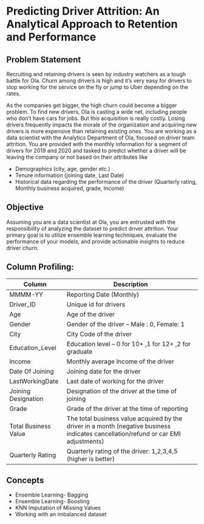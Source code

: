 # Predicting Driver Attrition: An Analytical Approach to Retention and Performance

## Problem Statement
Recruiting and retaining drivers is seen by industry watchers as a tough battle for Ola. Churn among drivers is high and it’s very easy for drivers to stop working for the service on the fly or jump to Uber depending on the rates.

As the companies get bigger, the high churn could become a bigger problem. To find new drivers, Ola is casting a wide net, including people who don’t have cars for jobs. But this acquisition is really costly. Losing drivers frequently impacts the morale of the organization and acquiring new drivers is more expensive than retaining existing ones.
You are working as a data scientist with the Analytics Department of Ola, focused on driver team attrition. You are provided with the monthly information for a segment of drivers for 2019 and 2020 and tasked to predict whether a driver will be leaving the company or not based on their attributes like
-	Demographics (city, age, gender etc.)
-	Tenure information (joining date, Last Date)
-	Historical data regarding the performance of the driver (Quarterly rating, Monthly business acquired, grade, Income)

## Objective
Assuming you are a data scientist at Ola, you are entrusted with the responsibility of analyzing the dataset to predict driver attrition. Your primary goal is to utilize ensemble learning techniques, evaluate the performance of your models, and provide actionable insights to reduce driver churn.

## Column Profiling:
|Column | Description|
|-------|-------------|
|MMMM-YY | Reporting Date (Monthly)|
|Driver_ID | Unique id for drivers|
|Age | Age of the driver|
|Gender | Gender of the driver – Male : 0, Female: 1|
|City | City Code of the driver|
|Education_Level | Education level – 0 for 10+ ,1 for 12+ ,2 for graduate|
|Income | Monthly average Income of the driver|
|Date Of Joining | Joining date for the driver|
|LastWorkingDate | Last date of working for the driver|
|Joining Designation | Designation of the driver at the time of joining|
|Grade | Grade of the driver at the time of reporting|
|Total Business Value | The total business value acquired by the driver in a month (negative business indicates cancellation/refund or car EMI adjustments)|
|Quarterly Rating | Quarterly rating of the driver: 1,2,3,4,5 (higher is better)|

## Concepts
-	Ensemble Learning- Bagging
-	Ensemble Learning- Boosting
-	KNN Imputation of Missing Values
-	Working with an imbalanced dataset
